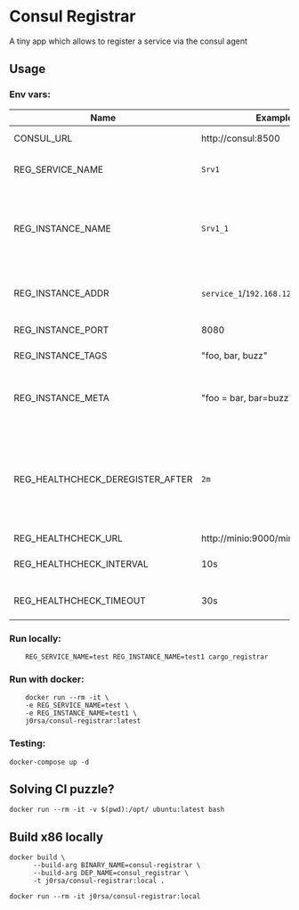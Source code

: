 # Consul Registrar

A tiny app which allows to register a service 
via the consul agent

## Usage

### Env vars:

| Name | Example | Default value | Description |
| --- | --- | --- | --- |
| CONSUL_URL | http://consul:8500 | http://localhost:8500 |  Consul agent url |
| REG_SERVICE_NAME | `Srv1` | - | Service name to register |
| REG_INSTANCE_NAME | `Srv1_1` | - | Name of the instance of registered service, which will be used as id |
| REG_INSTANCE_ADDR | `service_1`/`192.168.123.123` | - | Dns name or address for usage within the network |
| REG_INSTANCE_PORT | 8080 | - | instance port |
| REG_INSTANCE_TAGS | "foo, bar, buzz" | "" | Instance Tags |
| REG_INSTANCE_META | "foo = bar, bar=buzz" | "" | Instance meta (additional kv information) |
| REG_HEALTHCHECK_DEREGISTER_AFTER | `2m` | "" | time in minutes, when service will be deregistered on unhealthy state |
| REG_HEALTHCHECK_URL | http://minio:9000/minio/health/live | "" | |
| REG_HEALTHCHECK_INTERVAL | 10s | 1m | How often to perform a healtcheck |
| REG_HEALTHCHECK_TIMEOUT | 30s | 5s | Duration after check will timeout |

### Run locally:
```shell
    REG_SERVICE_NAME=test REG_INSTANCE_NAME=test1 cargo_registrar
```

### Run with docker:
```shell
    docker run --rm -it \
    -e REG_SERVICE_NAME=test \
    -e REG_INSTANCE_NAME=test1 \
    j0rsa/consul-registrar:latest
```

### Testing:

    docker-compose up -d

## Solving CI puzzle?

    docker run --rm -it -v $(pwd):/opt/ ubuntu:latest bash

## Build x86 locally

    docker build \
          --build-arg BINARY_NAME=consul-registrar \
          --build-arg DEP_NAME=consul_registrar \
          -t j0rsa/consul-registrar:local .

    docker run --rm -it j0rsa/consul-registrar:local